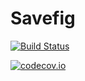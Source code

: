 # Savefig

[![Build Status](https://travis-ci.org/baggepinnen/Savefig.jl.svg?branch=master)](https://travis-ci.org/baggepinnen/Savefig.jl)

[![codecov.io](http://codecov.io/github/baggepinnen/Savefig.jl/coverage.svg?branch=master)](http://codecov.io/github/baggepinnen/Savefig.jl?branch=master)
